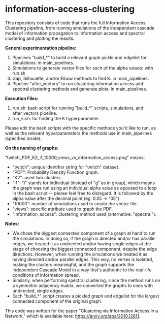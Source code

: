 # information-access-clustering

This repository consists of code that runs the full Information Access Clustering pipeline, from running simulations of the independent cascade model of information propagation to information access and spectral clustering and plotting the results.

**General experimentation pipeline:**

1. Pipelines "build_*" to build a relevant graph pickle and edgelist for simulations: in main_pipelines.
2. Simulations to generate vector files for each of the alpha values: with run.sh.
3. Gap, Silhouette, and/or Elbow methods to find K: in main_pipelines.
4. Pipeline "after_vectors" to run clustering information access and spectral clustering methods and generate plots: in main_pipelines.

**Execution Files:**
1. run.sh: bash script for running "build_*" scripts, simulations, and after_vectors pipeline.
2. run_k.sh: for finding the K hyperparameter.

Please edit the bash scripts with the specific methods you'd like to run, as well as the relevant hyperparameters 
the methods use in main_pipelines (specified inside).

**On the naming of graphs:**

"twitch_PDF_K2_i1_10000_views_vs_information_access.png" means:
- "twitch": unique identifier string for "twitch" dataset.
- "PDF": Probability Density Function graph.
- "K2": used two clusters.
- "i1": "i" stands for individual (instead of "g" as in group), which means the graph was run using an individual alpha
value as opposed to a loop in the bash script -- please feel free to disregard. It is followed by the alpha value
after the decimal point (eg. 0.05 -> "05").
- "10000": number of simulations used to create the vector file.
- "views": specific attribute used to graph the PDF.
- "information_access": clustering method used (alternative: "spectral").

**Notes:**

- We chose the biggest connected component of a graph at hand to run the simulations. In doing so, if the graph is
directed and/or has parallel edges, we treated it as undirected and/or having single edges at the stage of choosing
the biggest connected component, despite the edge directions. However, when running the simulations we treated it 
as having directed and/or parallel edges. This way, no vertex is isolated, making the clusters meaningful, and the 
graph supports the Independent Cascade Model in a way that's authentic to the real-life conditions of information spread.
- Similarly, when performing spectral clustering, since the method runs on a symmetric adjacency matrix, we converted the
graphs to ones with undirected, single edges.
- Each "build_*" script creates a pickled graph and edgelist for the largest connected component of the original graph.

This code was written for the paper "Clustering via Information Access in a Network," which is available here: https://arxiv.org/abs/2010.12611. 
